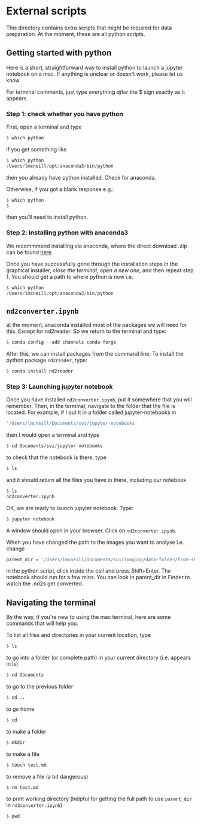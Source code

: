 # External scripts

This directory contains extra scripts that might be required for data preparation. At the moment, these are all python scripts.

## Getting started with python

Here is a short, straightforward way to install python to launch a jupyter notebook on a mac.
If anything is unclear or doesn't work, please let us know.

For terminal comments, just type everything *after* the $ sign exactly as it appears.

### Step 1: check whether you have python

First, open a terminal and type

```r
$ which python
```

if you get something like

```r
$ which python
/Users/lmcneill/opt/anaconda3/bin/python
```

then you already have python installed. Check for anaconda.


Otherwise, if you got a blank response e.g.:

```r
$ which python
$
```
then you'll need to install python.

### Step 2: installing python with anaconda3

We recommmend installing via anaconda, where the direct download .zip can be found [here](https://www.anaconda.com/products/individual#macos).

Once you have successfully gone through the installation steps in the graphical installer, *close the terminal, open a new one*, and then repeat step 1. You should get a path to where python is now i.e.

```r
$ which python
/Users/lmcneill/opt/anaconda3/bin/python
```

## `nd2converter.ipynb`

at the moment, anaconda installed most of the packages we will need for this. Except for nd2reader. So we return to the terminal and type:

```r
$ conda config --add channels conda-forge
```
After this, we can install packages from the command line. To install the python package `nd2reader`, type:

```r
$ conda install nd2reader
```

### Step 3: Launching jupyter notebook

Once you have installed `nd2converter.ipynb`, put it somewhere that you will remember. Then, in the terminal, navigate to the folder that the file is located. For example, if I put it in a folder called jupyter-notebooks in

```r
'/Users/lmcneill/Documents/svi/jupyter-notebooks'
```
then I would open a terminal and type

```r
$ cd Documents/svi/jupyter-notebooks
```
to check that the notebook is there,  type

```r
$ ls
```
and it should return all the files you have in there, including our notebook

```r
$ ls
nd2converter.ipynb
```
OK, we are ready to launch jupyter notebook. Type:

```r
$ jupyter notebook
```
A window should open in your browser. Click on `nd2converter.ipynb`.

When you have changed the path to the images you want to analyse i.e. change

```r
parent_dir = '/Users/lmcneill/Documents/svi/imaging/data-folder/from-sharepoint/OneDrive_1_01-06-2021'
```

in the python script, click inside the cell and press Shift+Enter. The notebook should run for a few mins. You can look in parent_dir in Finder to watch the .nd2s get converted.

## Navigating the terminal

By the way, if you're new to using the mac terminal, here are some commands that will help you.

To list all files and directories in your current location, type

```r
$ ls
```

to go into a folder (or complete path) in your current directory (i.e. appears in ls)
```r
$ cd Documents
```

to go to the previous folder
```r
$ cd ..
```

to go home
```r
$ cd
```

to make a folder
```r
$ mkdir
```

to make a file
```r
$ touch test.md
```

to remove a file (a bit dangerous)
```r
$ rm test.md
```

to print working directory (helpful for getting the full path to use `parent_dir` in `nd2converter.ipynb`)
```r
$ pwd
```
